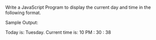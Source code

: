 Write a JavaScript Program to display the current day and time in the following format.

Sample Output:

Today is: Tuesday. Current time is: 10 PM : 30 : 38
